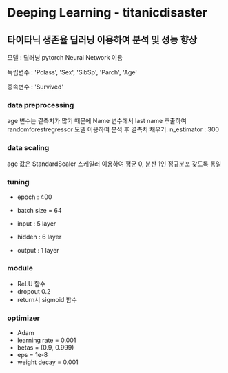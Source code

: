 # Deeping Learning - titanicdisaster
## 타이타닉 생존율 딥러닝 이용하여 분석 및 성능 향상

모델 : 딥러닝 pytorch Neural Network 이용

독립변수 : 'Pclass', 'Sex', 'SibSp', 'Parch', 'Age'

종속변수 : 'Survived'

### data preprocessing 
age 변수는 결측치가 많기 때문에 Name 변수에서 last name 추출하여 randomforestregressor 모델 이용하여 분석 후 결측치 채우기.
n_estimator : 300

### data scaling 
age 값은 StandardScaler 스케일러 이용하여 평균 0, 분산 1인 정규분포 갖도록 통일

### tuning
- epoch : 400
- batch size = 64

- input : 5 layer
- hidden : 6 layer
- output : 1 layer

### module
- ReLU 함수
- dropout 0.2
- return시 sigmoid 함수

### optimizer
- Adam
- learning rate = 0.001
- betas = (0.9, 0.999)
- eps = 1e-8
- weight decay = 0.001
